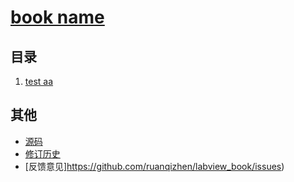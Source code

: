 # [book name]()





## 目录

1. [test aa](#docs/class)


## 其他
- [源码](https://github.com/ruanqizhen/labview_book)
- [修订历史](https://github.com/ruanqizhen/labview_book/commits/gh-pages)
- [反馈意见]https://github.com/ruanqizhen/labview_book/issues)
